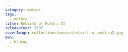 ```yaml
---
category: movies
tags:
  - mothra
title: Rebirth of Mothra II
releaseYear: 1997
coverImage: collections/movies/rebirth-of-mothra2.jpg
own:
  - bluray
---
```


